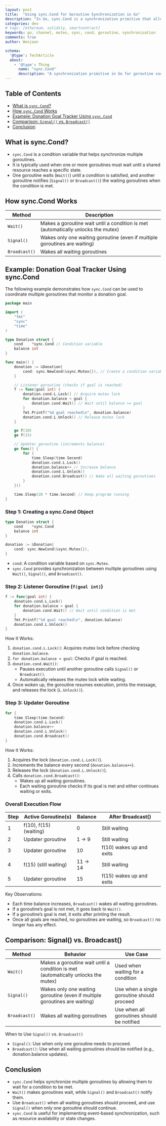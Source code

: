 ```yaml
---
layout: post
title:  "Using sync.Cond for Goroutine Synchronization in Go"
description: "In Go, sync.Cond is a synchronization primitive that allows goroutines to efficiently wait until a certain condition is met. It helps coordinate multiple goroutines by providing a mechanism to wait (Wait()) and notify (Signal() or Broadcast()) when conditions change."
categories: dev
# tags: [ethereum, solidity, smartcontract]
keywords: go, channel, mutex, sync, cond, goroutine, synchronization
comments: true
author: Wonjoon

schema:
  '@type': TechArticle
  about:
    - '@type': Thing
      name: "sync.Cond"
      description: "A synchronization primitive in Go for goroutine coordination."
---
```


## Table of Contents

- [What is `sync.Cond`?](#what-is-synccond)
- [How `sync.Cond` Works](#how-synccond-works)
- [Example: Donation Goal Tracker Using `sync.Cond`](#example-donation-goal-tracker-using-synccond)
- [Comparison: `Signal()` vs. `Broadcast()`](#comparison-signal-vs-broadcast)
- [Conclusion](#conclusion)

## What is sync.Cond?

- `sync.Cond` is a condition variable that helps synchronize multiple goroutines.
- It is typically used when one or more goroutines must wait until a shared resource reaches a specific state.
- One goroutine waits (`Wait()`) until a condition is satisfied, and another goroutine notifies (`Signal()` or `Broadcast()`) the waiting goroutines when the condition is met.

## How sync.Cond Works

| **Method** | **Description** |
| --- | --- |
| `Wait()` | Makes a goroutine wait until a condition is met (automatically unlocks the mutex) |
| `Signal()` | Wakes only one waiting goroutine (even if multiple goroutines are waiting) |
| `Broadcast()` | Wakes all waiting goroutines |

## Example: Donation Goal Tracker Using sync.Cond

The following example demonstrates how `sync.Cond` can be used to coordinate multiple goroutines that monitor a donation goal.

```go
package main

import (
    "fmt"
    "sync"
    "time"
)

type Donation struct {
    cond    *sync.Cond // Condition variable
    balance int
}

func main() {
    donation := &Donation{
        cond: sync.NewCond(&sync.Mutex{}), // Create a condition variable with a mutex
    }

    // Listener goroutine (checks if goal is reached)
    f := func(goal int) {
        donation.cond.L.Lock() // Acquire mutex lock
        for donation.balance < goal {
            donation.cond.Wait() // Wait until balance >= goal
        }
        fmt.Printf("%d goal reached\n", donation.balance)
        donation.cond.L.Unlock() // Release mutex lock
    }

    go f(10)
    go f(15)

    // Updater goroutine (increments balance)
    go func() {
        for {
            time.Sleep(time.Second)
            donation.cond.L.Lock()
            donation.balance++ // Increase balance
            donation.cond.L.Unlock()
            donation.cond.Broadcast() // Wake all waiting goroutines
        }
    }()

    time.Sleep(20 * time.Second) // Keep program running
}
```

### Step 1: Creating a sync.Cond Object

```go
type Donation struct {
    cond    *sync.Cond  
    balance int
}

donation := &Donation{
    cond: sync.NewCond(&sync.Mutex{}), 
}
```

- `cond`: A condition variable based on `sync.Mutex`.
- `sync.Cond` provides synchronization between multiple goroutines using `Wait()`, `Signal()`, and `Broadcast()`.

### Step 2: Listener Goroutine (`f(goal int)`)

```go
f := func(goal int) {
    donation.cond.L.Lock()  
    for donation.balance < goal {
        donation.cond.Wait() // Wait until condition is met
    }
    fmt.Printf("%d goal reached\n", donation.balance)
    donation.cond.L.Unlock() 
}
```

How It Works:

1. `donation.cond.L.Lock()`: Acquires mutex lock before checking `donation.balance`.
2. `for donation.balance < goal`: Checks if goal is reached.
3. `donation.cond.Wait()`:
   - Pauses execution until another goroutine calls `Signal()` or `Broadcast()`.
   - Automatically releases the mutex lock while waiting.
4. Once woken up, the goroutine resumes execution, prints the message, and releases the lock (`L.Unlock()`).

### Step 3: Updater Goroutine

```go
for {
    time.Sleep(time.Second)
    donation.cond.L.Lock()
    donation.balance++      
    donation.cond.L.Unlock()
    donation.cond.Broadcast()
}
```

How It Works:

1. Acquires the lock (`donation.cond.L.Lock()`).
2. Increments the balance every second (`donation.balance++`).
3. Releases the lock (`donation.cond.L.Unlock()`).
4. Calls `donation.cond.Broadcast()`:
   - Wakes up all waiting goroutines.
   - Each waiting goroutine checks if its goal is met and either continues waiting or exits.

### Overall Execution Flow

| **Step** | **Active Goroutine(s)** | **Balance** | **After Broadcast()** |
| --- | --- | --- | --- |
| 1 | f(10), f(15) (waiting) | 0 | Still waiting |
| 2 | Updater goroutine | 1 -> 9 | Still waiting |
| 3 | Updater goroutine | 10 | f(10) wakes up and exits |
| 4 | f(15) (still waiting) | 11 -> 14 | Still waiting |
| 5 | Updater goroutine | 15 | f(15) wakes up and exits |

Key Observations:

- Each time balance increases, `Broadcast()` wakes all waiting goroutines.
- If a goroutine’s goal is not met, it goes back to `Wait()`.
- If a goroutine’s goal is met, it exits after printing the result.
- Once all goals are reached, no goroutines are waiting, so `Broadcast()` no longer has any effect.

## Comparison: Signal() vs. Broadcast()

| **Method** | **Behavior** | **Use Case** |
| --- | --- | --- |
| `Wait()` | Makes a goroutine wait until a condition is met (automatically unlocks the mutex) | Used when waiting for a condition |
| `Signal()` | Wakes only one waiting goroutine (even if multiple goroutines are waiting) | Use when a single goroutine should proceed |
| `Broadcast()` | Wakes all waiting goroutines | Use when all goroutines should be notified |

When to Use `Signal()` vs. `Broadcast()`

- `Signal()`: Use when only one goroutine needs to proceed.
- `Broadcast()`: Use when all waiting goroutines should be notified (e.g., donation.balance updates).

## Conclusion

- `sync.Cond` helps synchronize multiple goroutines by allowing them to wait for a condition to be met.
- `Wait()` makes goroutines wait, while `Signal()` and `Broadcast()` notify them.
- Use `Broadcast()` when all waiting goroutines should proceed, and use `Signal()` when only one goroutine should continue.
- `sync.Cond` is useful for implementing event-based synchronization, such as resource availability or state changes.
